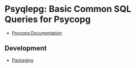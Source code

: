# Psyqlepg: Basic Common SQL Queries for Psycopg

 * [Psycopg Documentation](https://www.psycopg.org/psycopg3/docs/)

## Development

 * [Packaging](https://packaging.python.org/en/latest/tutorials/packaging-projects/)
